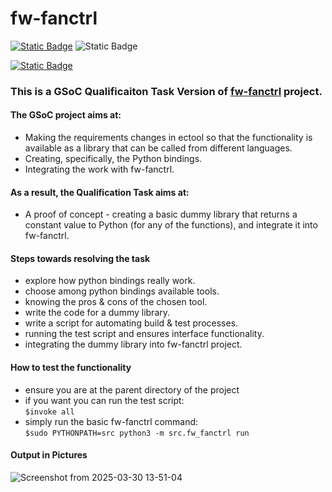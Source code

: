 # fw-fanctrl

[![Static Badge](https://img.shields.io/badge/Linux%E2%80%AF%2F%E2%80%AFGlobal-FCC624?style=flat&logo=linux&logoColor=FFFFFF&label=Platform&link=https%3A%2F%2Fgithub.com%2FTamtamHero%2Ffw-fanctrl%2Ftree%2Fmain)](https://github.com/TamtamHero/fw-fanctrl/tree/main)
![Static Badge](https://img.shields.io/badge/no%20binary%20blobs-30363D?style=flat&logo=GitHub-Sponsors&logoColor=4dff61)

[![Static Badge](https://img.shields.io/badge/Python%203.12-FFDE57?style=flat&label=Requirement&link=https%3A%2F%2Fwww.python.org%2Fdownloads)](https://www.python.org/downloads)



### This is a GSoC Qualificaiton Task Version of [fw-fanctrl](https://github.com/TamtamHero/fw-fanctrl/tree/main) project.</br>
#### The GSoC project aims at: </br>
* Making the requirements changes in ectool so that the functionality is available as a library that can be called from different languages.
* Creating, specifically, the Python bindings.
* Integrating the work with fw-fanctrl.

#### As a result, the Qualification Task aims at:
* A proof of concept - creating a basic dummy library that returns a constant value to Python (for any of the functions), and integrate it into fw-fanctrl.

#### Steps towards resolving the task
* explore how python bindings really work.
* choose among python bindings available tools.
* knowing the pros & cons of the chosen tool.
* write the code for a dummy library.
* write a script for automating build & test processes.
* running the test script and ensures interface functionality.
* integrating the dummy library into fw-fanctrl project.

#### How to test the functionality
* ensure you are at the parent directory of the project
* if you want you can run the test script:</br> `$invoke all`
* simply run the basic fw-fanctrl command:</br> `$sudo PYTHONPATH=src python3 -m src.fw_fanctrl run `

#### Output in Pictures
![Screenshot from 2025-03-30 13-51-04](https://github.com/user-attachments/assets/eb58a324-4821-4103-aa9a-f2c025e72a84)
